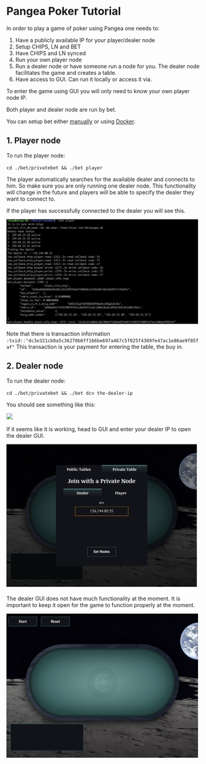# Pangea Poker Tutorial

In order to play a game of poker using Pangea one needs to:

1. Have a publicly available IP for your player/dealer node
2. Setup CHIPS, LN and BET
2. Have CHIPS and LN synced
3. Run your own player node
4. Run a dealer node or have someone run a node for you. The dealer node facilitates the game and creates a table. 
5. Have access to GUI. Can run it locally or access it via.

To enter the game using GUI you will only need to know your own player node IP.

Both player and dealer node are run by bet.

You can setup bet either [manually]() or using [Docker](https://github.com/chips-blockchain/docker).

## 1. Player node

To run the player node:

`cd ./bet/privatebet && ./bet player`

The player automatically searches for the available dealer and connects to him. So make sure you are only running one dealer node. This functionality will change in the future and players will be able to specify the dealer they want to connect to.

If the player has successfully connected to the dealer you will see this.

<img src="assets/player_terminal.png" width="500">

Note that there is transaction information `:txid::"dc3e321cb0a5c36270b6ff166be697a467c5f025f4309fe47ac1e86ae9f85faf"` This transaction is your payment for entering the table, the buy in.

## 2. Dealer node

To run the dealer node:

`cd ./bet/privatebet && ./bet dcv the-dealer-ip`

You should see something like this:

<img src="assets/dealer_output.png" width="500">

If it seems like it is working, head to GUI and enter your dealer IP to open the dealer GUI.

<img src="assets/dealer_ip.png" width="500">

The dealer GUI does not have much functionality at the moment. It is important to keep it open for the game to function properly at the moment.

<img src="assets/dealer_view.png" width="500">




